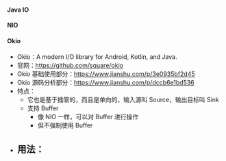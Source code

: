 #### Java IO

#### NIO

#### Okio

- Okio：A modern I/O library for Android, Kotlin, and Java.
- 官网：https://github.com/square/okio
- Okio 基础使用部分：https://www.jianshu.com/p/3e0935bf2d45
- Okio 源码分析部分：https://www.jianshu.com/p/dccb6e1bd536
- 特点：
  - 它也是基于插管的，而且是单向的，输入源叫 Source，输出目标叫 Sink
  - 支持 Buffer
    - 像 NIO 一样，可以对 Buffer 进行操作
    - 但不强制使用 Buffer
- 用法：
  - 

